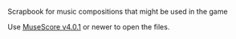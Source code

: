 Scrapbook for music compositions that might be used in the game

Use [MuseScore v4.0.1](https://musescore.org/en) or newer to open the files.
